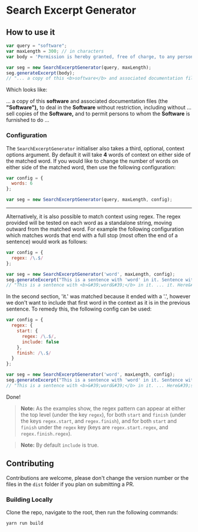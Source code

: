 # Search Excerpt Generator

## How to use it

```javascript
var query = "software";
var maxLength = 300; // in characters
var body = 'Permission is hereby granted, free of charge, to any person obtaining a copy of this software and associated documentation files (the "Software"), to deal in the Software without restriction, including without limitation the rights to use, copy, modify, merge, publish, distribute, sublicense, and/or sell copies of the Software, and to permit persons to whom the Software is furnished to do so, subject to the following conditions:.';

var seg = new SearchExcerptGenerator(query, maxLength);
seg.generateExcerpt(body);
// "... a copy of this <b>software</b> and associated documentation files (the <b>&quot;Software&quot;),</b> to deal in the <b>Software</b> without restriction, including without ... sell copies of the <b>Software,</b> and to permit persons to whom the <b>Software</b> is furnished to do ..."
```

Which looks like:

... a copy of this <b>software</b> and associated documentation files (the <b>&quot;Software&quot;),</b> to deal in the <b>Software</b> without restriction, including without ... sell copies of the <b>Software,</b> and to permit persons to whom the <b>Software</b> is furnished to do ...

### Configuration

The `SearchExcerptGenerator` initialiser also takes a third, optional, context options argument. By default it will take **4** words of context on either side of the matched word. If you would like to change the number of words on either side of the matched word, then use the following configuration:

```javascript
var config = {
  words: 6
};

var seg = new SearchExcerptGenerator(query, maxLength, config);
```

---

Alternatively, it is also possible to match context using regex. The regex provided will be tested on each word as a standalone string, moving outward from the matched word. For example the following configuration which matches words that end with a full stop (most often the end of a sentence) would work as follows:

```javascript
var config = {
  regex: /\.$/
};

var seg = new SearchExcerptGenerator('word', maxLength, config);
seg.generateExcerpt("This is a sentence with 'word' in it. Sentence without it in it. Here's the word again.");
// "This is a sentence with <b>&#39;word&#39;</b> in it. ... it. Here&#39;s the <b>word</b> again. ..."
```

In the second section, 'it.' was matched because it ended with a '.', however we don't want to include that first word in the context as it is in the previous sentence. To remedy this, the following config can be used:

```javascript
var config = {
  regex: {
    start: {
      regex: /\.$/,
      include: false
    },
    finish: /\.$/
  }
};

var seg = new SearchExcerptGenerator('word', maxLength, config);
seg.generateExcerpt("This is a sentence with 'word' in it. Sentence without it in it. Here's the word again.");
// "This is a sentence with <b>&#39;word&#39;</b> in it. ... Here&#39;s the <b>word</b> again. ..."
```

Done!

> **Note:** As the examples show, the regex pattern can appear at either the top level (under the key `regex`), for both `start` and `finish` (under the keys `regex.start`, and `regex.finish`), and for both `start` and `finish` under the `regex` key (keys are `regex.start.regex`, and `regex.finish.regex`).

> **Note:** By default `include` is true.

## Contributing

Contributions are welcome, please don't change the version number or the files in the `dist` folder if you plan on submitting a PR.

### Building Locally

Clone the repo, navigate to the root, then run the following commands:

```
yarn run build
```
